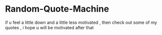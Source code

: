 # Random-Quote-Machine
if u feel a little down and a little less motivated , then check out some of my quotes , i hope u will be motivated after that
